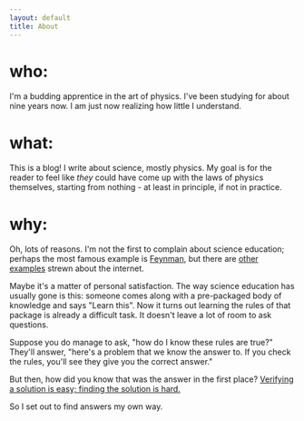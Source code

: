 ```yaml
---
layout: default
title: About
---
```

# who:

I'm a budding apprentice in the art of physics. I've been studying for about nine years now. I am just now realizing how little I understand. 

# what:

This is a blog! I write about science, mostly physics. My goal is for the reader to feel like _they_ could have come up with the laws of physics themselves, starting from nothing - at least in principle, if not in practice.

# why:

Oh, lots of reasons. I'm not the first to complain about science education; perhaps the most famous example is <a href="http://gama.fizika.unios.hr/~zglumac/ZFeynmanJudgingBooks.pdf">Feynman</a>, but there are <a href="http://amasci.com/miscon/miscon.html">other examples</a> strewn about the internet.

Maybe it's a matter of personal satisfaction. The way science education has usually gone is this: someone comes along with a pre-packaged body of knowledge and says "Learn this". Now it turns out learning the rules of that package is already a difficult task. It doesn't leave a lot of room to ask questions.

Suppose you do manage to ask, "how do I know these rules are true?" They'll answer, "here's a problem that we know the answer to. If you check the rules, you'll see they give you the correct answer."

But then, how did you know that was the answer in the first place? <a href="https://en.wikipedia.org/wiki/P_versus_NP_problem">Verifying a solution is easy; finding the solution is hard.</a>

So I set out to find answers my own way.